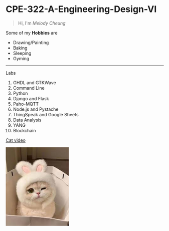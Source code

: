 # CPE-322-A-Engineering-Design-VI

>Hi, I'm *Melody Cheung*

Some of my **Hobbies** are

- Drawing/Painting
- Baking
- Sleeping
- Gyming

---

Labs
1. GHDL and GTKWave
2. Command Line
3. Python
4. Django and Flask
5. Paho-MQTT
6. Node.js and Pystache
7. ThingSpeak and Google Sheets
8. Data Analysis
9. YANG
10. Blockchain

[Cat video](https://www.youtube.com/watch?v=6mOcNbLXhqk)

![Cat](images.jpg)

